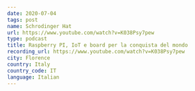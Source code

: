 ```yaml
---
date: 2020-07-04
tags: post
name: Schrodinger Hat
url: https://www.youtube.com/watch?v=K038Psy7pew
type: podcast
title: Raspberry PI, IoT e board per la conquista del mondo
recording_url: https://www.youtube.com/watch?v=K038Psy7pew
city: Florence
country: Italy
country_code: IT
language: Italian
---
```

